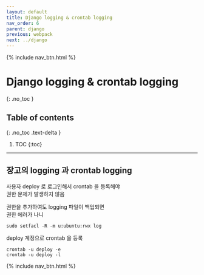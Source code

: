 ```yaml
---
layout: default
title: Django logging & crontab logging 
nav_order: 6
parent: django
previous: webpack
next: ../django
---
```

{% include nav_btn.html %}

# Django logging & crontab logging
{: .no_toc }

## Table of contents
{: .no_toc .text-delta }

1. TOC
{:toc}

---

## 장고의 logging 과 crontab logging

사용자 deploy 로 로그인해서 crontab 을 등록해야  
권한 문제가 발생하지 않음

권한을 추가하여도 logging 파일이 백업되면  
권한 에러가 나니

```
sudo setfacl -R -m u:ubuntu:rwx log
```

deploy 계정으로 crontab 을 등록

```
crontab -u deploy -e
crontab -u deploy -l
```



{% include nav_btn.html %}
